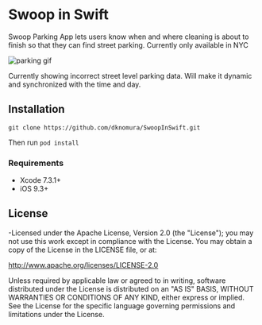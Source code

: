 # Swoop in Swift
Swoop Parking App lets users know when and where cleaning is about to finish so that they can find street parking. Currently only available in NYC

![parking gif](ParkingGif.gif)
<!-- 
<p align="center">
<img align="left" src="NYCLevelScreenShot.png" height="40%" width="40%" alt=""/>
<img align="right" src="StreetLevelScreenShot.png" height="40%" width="40%" alt=""/>
</p> -->
Currently showing incorrect street level parking data. Will make it dynamic and synchronized with the time and day. 

## Installation
`git clone https://github.com/dknomura/SwoopInSwift.git `

Then run 
`pod install` 


### Requirements
- Xcode 7.3.1+
- iOS 9.3+


## License 
-Licensed under the Apache License, Version 2.0 (the "License"); you may not use this work except in compliance with the License. You may obtain a copy of the License in the LICENSE file, or at:

http://www.apache.org/licenses/LICENSE-2.0

Unless required by applicable law or agreed to in writing, software distributed under the License is distributed on an "AS IS" BASIS, WITHOUT WARRANTIES OR CONDITIONS OF ANY KIND, either express or implied. See the License for the specific language governing permissions and limitations under the License.
